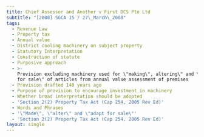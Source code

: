 ```yaml
---
title: Chief Assessor and Another v First DCS Pte Ltd
subtitle: "[2008] SGCA 15 / 27\_March\_2008"
tags:
  - Revenue Law
  - Property tax
  - Annual value
  - District cooling machinery on subject property
  - Statutory Interpretation
  - Construction of statute
  - Purposive approach
  - >-
    Provision excluding machinery used for \"making\", altering\" and \"adapting
    for sale\" of articles from annual value assessment of premises
  - Provision drafted 140 years ago
  - Purpose of provision to encourage investment in machinery
  - Whether broad interpretation should be adopted
  - 'Section 2(2) Property Tax Act (Cap 254, 2005 Rev Ed)'
  - Words and Phrases
  - '\"Made\", \"alter\" and \"adapt for sale\"'
  - 'Section 2(2) Property Tax Act (Cap 254, 2005 Rev Ed)'
layout: single
---
```


